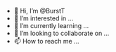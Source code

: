 - 👋 Hi, I’m @BurstT
- 👀 I’m interested in ...
- 🌱 I’m currently learning ...
- 💞️ I’m looking to collaborate on ...
- 📫 How to reach me ...

<!---
BurstT/BurstT is a ✨ special ✨ repository because its `README.md` (this file) appears on your GitHub profile.
You can click the Preview link to take a look at your changes.
--->
